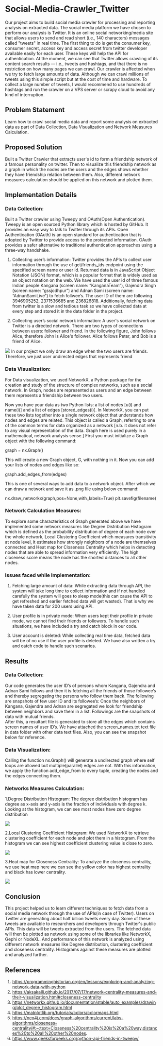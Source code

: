 # Social-Media-Crawler_Twitter

Our project aims to build social media crawler for processing and reporting analysis on extracted data. The social media platform we have chosen to perform our analysis is Twitter. It is an online social networking/media site that allows users to send and read short (i.e., 140 characters) messages called "tweets" in real time. The first thing to do is get the consumer key, consumer secret, access key and access secret from twitter developer available easily for each user. These keys will help the API for authentication.
At the moment, we can see that Twitter allows crawling of its content search results — i.e., tweets and hashtags, and that there is no restriction on how many pages we can crawl. Our crawler is affected when we try to fetch large amounts of data. Although we can crawl millions of tweets using this simple script but at the cost of time and hardware. To collect a large number of tweets, I would recommend to use hundreds of hashtags and run the crawler on a VPS server or scrapy cloud to avoid any kind of interruption.

## Problem Statement ##
Learn how to crawl social media data and report some analysis on extracted data as part of Data Collection, Data Visualization and Network Measures Calculation. 

##  Proposed Solution ##
Built a Twitter Crawler that extracts user's id to form a friendship network of a famous personality on twitter. Then to visualize this friendship network as a graph in which the nodes are the users and the edges shows whether they have friendship relation between them. Also, different network measures calculation should be applied on this network and plotted them.

## Implementation Details ##
### Data Collection: ###
Built a Twitter crawler using Tweepy and OAuth(Open Authentication).
Tweepy is an open sourced Python library which is hosted by GitHub. It provides an easy way to talk to Twitter through its APIs.
Open Authentication (OAuth) is an open standard for authentication that is adopted by Twitter to provide access to the protected information. OAuth provides a safer alternative to traditional authentication approaches using a three-way handshake. 

1.	Collecting user’s information:
Twitter provides the APIs to collect user information through the use of get/friends_ids endpoint using the specified screen name or user id. Returned data is in JavaScript Object Notation (JSON) format, which is a popular format that is widely used as an object notation on the web. We have used the user id of three famous Indian people Kangana (screen name: “KanganaTeam”), Gajendra Singh (screen name: “gssjodhpur”) and Adnan Sami (screen name: “AdnanSamiLive”) to fetch follwee’s. The user ID of them are following 3946905252, 2371536685 and 236826818. Additionally, fetching data from twitter is a slow and tedious task so we have collected data at every step and stored it in the data folder in the project. 



2.	Collecting user’s social network information:
A user's social network on Twitter is a directed network. There are two types of connections between users: follower and friend.
In the following figure, John follows Alice, therefore John is Alice's follower. Alice follows Peter, and Bob is a friend of Alice.

<img src="./Architecture/user_social_network.png">
In our project we only draw an edge when the two users are friends. Therefore, we just user
undirected edges that represents friend

### Data Visualization: ###
For Data visualization, we used NetworkX, a Python package for the creation and study of the structure of complex networks, such as a social network. In Graph, nodes are represented as users and an edge between them represents a friendship between two users.

Now you have your data as two Python lists: a list of nodes [u(i) and name(i)] and a list of edges [stored_edges(i)]. In NetworkX, you can put these two lists together into a single network object that understands how nodes and edges are related. This object is called a Graph, referring to one of the common terms for data organized as a network [n.b. it does not refer to any visual representation of the data. Graph here is used purely in a mathematical, network analysis sense.] First you must initialize a Graph object with the following command:

graph = nx.Graph()

This will create a new Graph object, G, with nothing in it. Now you can add your lists of nodes and edges like so:

graph.add_edges_from(edges) 

This is one of several ways to add data to a network object. After which we can draw a network and save it as .png file using below command:

nx.draw_networkx(graph,pos=None,with_labels=True)
plt.savefig(filename)


### Network Calculation Measures: ###
To explore some characteristics of Graph generated above we have implemented some network measures like Degree Distribution Histogram which is defined as the probability distribution of degree of each node over the whole network, Local Clustering Coefficient which measures transitivity at node level, it estimates how strongly neighbors of a node are themselves connected and Heat map for Closeness Centrality which helps in detecting nodes that are able to spread information very efficiently. The high closeness score means the node has the shorted distances to all other nodes.


### Issues faced while Implementation: ###

1. Fetching large amount of data: While extracting data through API, the system will take long time to collect information and if not handled carefully the system will goes to sleep mode(this can cause the API to get refreshed and earlier fetched data will get wasted). 
That is why we have taken data for 200 users using API.

2. User profile is in private mode: When users kept their profile in private mode, we cannot find their friends or followers. To handle such situations, we have included a try and catch block in our code.

3. User account is deleted: While collecting real time data, fetched data will be of no use if the user profile is deleted. We have also written a try and catch code to handle such scenarios.

## Results ##
### Data Collection: ###
Our code generates the user ID’s of persons whom Kangana, Gajendra and Adnan Sami follows and then it is fetching all the friends of those followee’s and thereby segregating the persons who follow them back. 
The following are snapshots of few user ID and its followee’s:
Once the neighbors of Kangana, Gajendra and Adnan are segregated we look for friendship between neighbors and save them in a list. Followings are the snapshots of data with mutual friends.  
After this, a resultant file is generated to store all the edges which contains screen names of user ID’s. We have attached the screen_names.txt text file in data folder with other data text files. Also, you can see the snapshot below for reference.

### Data Visualization:
Calling the function nx.Graph() will generate a undirected graph where self loops are allowed but multiple(parallel) edges are not. With this information, we apply the function add_edge_from to every tuple, creating the nodes and the edges connecting them.

### Networks Measures Calculation:

1.Degree Distribution Histogram:
The degree distribution histogram has degree as x-axis and y-axis is the fraction of individuals with degree k. Looking at the histogram, we can see most nodes have zero degree distribution 

<img src="./Architecture/degree_distribution.png">

2.Local Clustering Coefficient Histogram:
We used NetworkX to retrieve clustering coefficient for each node and plot them in a histogram. From the histogram we can see highest coefficient clustering value is close to zero.

<img src="./Architecture/clustering_coeff.png">

3.Heat map for Closeness Centrality:
To analyze the closeness centrality, we use heat map here we can see the yellow color has highest centrality and black has lower centrality.   

<img src="./Architecture/closeness_centrality.png">

## Conclusion ##
This project helped us to learn different techniques to fetch data from a social media network through the use of APIs(in case of Twitter). Users on Twitter are generating about half billion tweets every day. Some of these tweets are available to researchers and developers through Twitter's public APIs. This data will be tweets extracted from the users. The fetched data will then be plotted as network using some of the libraries like NetworkX, Gephi or NodeXL. And performance of this network is analyzed using different network measures like Degree distribution, clustering coefficient and closeness centrality. Histograms against these measures are plotted and analyzed further.

## References ##
1.	https://programminghistorian.org/en/lessons/exploring-and-analyzing-network-data-with-python
2.	https://aksakalli.github.io/2017/07/17/network-centrality-measures-and-their-visualization.html#closeness-centrality
3.	https://networkx.github.io/documentation/stable/auto_examples/drawing/plot_degree_histogram.html
4.	https://matplotlib.org/tutorials/colors/colormaps.html
5.	https://neo4j.com/docs/graph-algorithms/current/labs-algorithms/closeness-centrality/#:~:text=Closeness%20centrality%20is%20a%20way,distances%20to%20all%20other%20nodes.
6.	https://www.geeksforgeeks.org/python-api-friends-in-tweepy/
